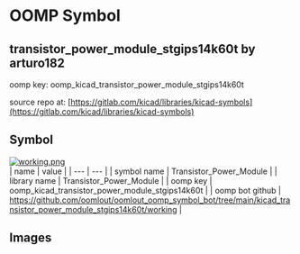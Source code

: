 # OOMP Symbol  
## transistor_power_module_stgips14k60t  by arturo182  
  
oomp key: oomp_kicad_transistor_power_module_stgips14k60t  
  
source repo at: [https://gitlab.com/kicad/libraries/kicad-symbols](https://gitlab.com/kicad/libraries/kicad-symbols)  
## Symbol  
  
[![working.png](working_600.png)](working.png)  
| name | value | 
| --- | --- | 
| symbol name | Transistor_Power_Module | 
| library name | Transistor_Power_Module | 
| oomp key | oomp_kicad_transistor_power_module_stgips14k60t | 
| oomp bot github | https://github.com/oomlout/oomlout_oomp_symbol_bot/tree/main/kicad_transistor_power_module_stgips14k60t/working | 
## Images  
